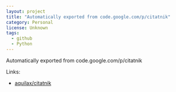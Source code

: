 ```yaml
---
layout: project
title: "Automatically exported from code.google.com/p/citatnik"
category: Personal
license: Unknown
tags:
  - github
  - Python
---
```


Automatically exported from code.google.com/p/citatnik

Links:

* [aquilax/citatnik](https://github.com/aquilax/citatnik)
